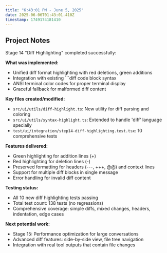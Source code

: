 ```yaml
---
title: "6:43:01 PM - June 5, 2025"
date: 2025-06-06T01:43:01.410Z
timestamp: 1749174181410
---
```


## Project Notes

Stage 14 "Diff Highlighting" completed successfully:

**What was implemented:**

- Unified diff format highlighting with red deletions, green additions
- Integration with existing ```diff code block syntax
- ANSI terminal color codes for proper terminal display
- Graceful fallback for malformed diff content

**Key files created/modified:**

- `src/ui/utils/diff-highlight.ts`: New utility for diff parsing and coloring
- `src/ui/utils/syntax-highlight.ts`: Extended to handle 'diff' language specially
- `test/ui/integration/step14-diff-highlighting.test.tsx`: 10 comprehensive tests

**Features delivered:**

- Green highlighting for addition lines (+)
- Red highlighting for deletion lines (-)
- Preserved formatting for headers (---, +++, @@) and context lines
- Support for multiple diff blocks in single message
- Error handling for invalid diff content

**Testing status:**

- All 10 new diff highlighting tests passing
- Total test count: 138 tests (no regressions)
- Comprehensive coverage: simple diffs, mixed changes, headers, indentation, edge cases

**Next potential work:**

- Stage 15: Performance optimization for large conversations
- Advanced diff features: side-by-side view, file tree navigation
- Integration with real tool outputs that contain file changes
